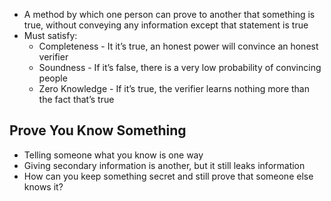 - A method by which one person can prove to another that something is true, without conveying any information except that statement is true
- Must satisfy:
	- Completeness - It it’s true, an honest power will convince an honest verifier
	- Soundness - If it’s false, there is a very low probability of convincing people
	- Zero Knowledge - If it’s true, the verifier learns nothing more than the fact that’s true

## Prove You Know Something
- Telling someone what you know is one way
- Giving secondary information is another, but it still leaks information
- How can you keep something secret and still prove that someone else knows it?

##